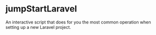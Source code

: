 jumpStartLaravel
================

An interactive script that does for you the most common operation when setting up a new Laravel project.
